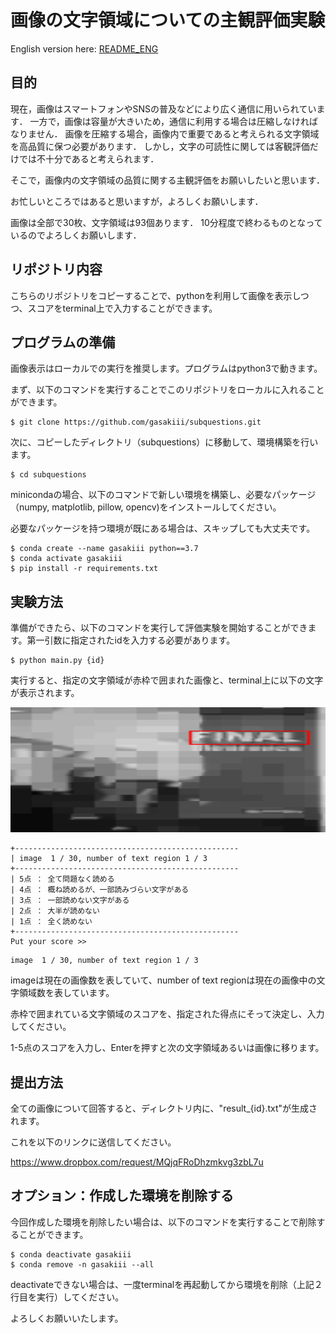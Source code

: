 # 画像の文字領域についての主観評価実験

English version here: [README_ENG](/README_ENG.md)

## 目的
現在，画像はスマートフォンやSNSの普及などにより広く通信に用いられています．
一方で，画像は容量が大きいため，通信に利用する場合は圧縮しなければなりません．
画像を圧縮する場合，画像内で重要であると考えられる文字領域を高品質に保つ必要があります．
しかし，文字の可読性に関しては客観評価だけでは不十分であると考えられます．

そこで，画像内の文字領域の品質に関する主観評価をお願いしたいと思います．

お忙しいところではあると思いますが，よろしくお願いします．

画像は全部で30枚、文字領域は93個あります． 10分程度で終わるものとなっているのでよろしくお願いします．

## リポジトリ内容
こちらのリポジトリをコピーすることで、pythonを利用して画像を表示しつつ、スコアをterminal上で入力することができます。

## プログラムの準備
画像表示はローカルでの実行を推奨します。プログラムはpython3で動きます。

まず、以下のコマンドを実行することでこのリポジトリをローカルに入れることができます。

```
$ git clone https://github.com/gasakiii/subquestions.git
```

次に、コピーしたディレクトリ（subquestions）に移動して、環境構築を行います。

```
$ cd subquestions
```

minicondaの場合、以下のコマンドで新しい環境を構築し、必要なパッケージ（numpy, matplotlib, pillow, opencv)をインストールしてください。

必要なパッケージを持つ環境が既にある場合は、スキップしても大丈夫です。

```
$ conda create --name gasakiii python==3.7
$ conda activate gasakiii
$ pip install -r requirements.txt
```

## 実験方法
準備ができたら、以下のコマンドを実行して評価実験を開始することができます。第一引数に指定されたidを入力する必要があります。

```
$ python main.py {id}
```

実行すると、指定の文字領域が赤枠で囲まれた画像と、terminal上に以下の文字が表示されます。

<p align="center">
  <img width="600" height="200" src="https://github.com/gasakiii/subquestions/blob/main/temp_img/85_1_1.png">
</p>
<!-- ![temp](https://github.com/gasakiii/subquestions/blob/main/temp_img/85_1_1.png "サンプル") -->

```
+--------------------------------------------------
| image  1 / 30, number of text region 1 / 3
+--------------------------------------------------
| 5点 ： 全て問題なく読める
| 4点 ： 概ね読めるが、一部読みづらい文字がある
| 3点 ： 一部読めない文字がある
| 2点 ： 大半が読めない
| 1点 ： 全く読めない
+--------------------------------------------------
Put your score >> 
```

```
image  1 / 30, number of text region 1 / 3
```

imageは現在の画像数を表していて、number of text regionは現在の画像中の文字領域数を表しています。

赤枠で囲まれている文字領域のスコアを、指定された得点にそって決定し、入力してください。

1-5点のスコアを入力し、Enterを押すと次の文字領域あるいは画像に移ります。


## 提出方法

全ての画像について回答すると、ディレクトリ内に、"result_{id}.txt"が生成されます。

これを以下のリンクに送信してください。

https://www.dropbox.com/request/MQjqFRoDhzmkvg3zbL7u


## オプション：作成した環境を削除する

今回作成した環境を削除したい場合は、以下のコマンドを実行することで削除することができます。


```
$ conda deactivate gasakiii
$ conda remove -n gasakiii --all
```

deactivateできない場合は、一度terminalを再起動してから環境を削除（上記２行目を実行）してください。

よろしくお願いいたします。

